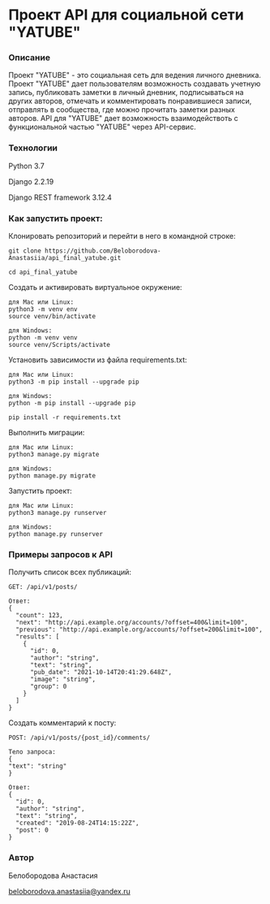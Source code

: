 # Проект API для социальной сети "YATUBE"

### Описание

Проект "YATUBE" - это социальная сеть для ведения личного дневника.
Проект "YATUBE" дает пользователям возможность создавать учетную запись, публиковать заметки в личный дневник, подписываться на других авторов, отмечать и комментировать понравившиеся записи, отправлять в сообщества, где можно прочитать заметки разных авторов.
API для "YATUBE" дает возможность взаимодействоть с функциональной частью "YATUBE" через API-сервис.

### Технологии

Python 3.7

Django 2.2.19

Django REST framework 3.12.4


### Как запустить проект:

Клонировать репозиторий и перейти в него в командной строке:

```
git clone https://github.com/Beloborodova-Anastasiia/api_final_yatube.git
```

```
cd api_final_yatube
```

Cоздать и активировать виртуальное окружение:

```
для Mac или Linux:
python3 -m venv env
source venv/bin/activate
```
```
для Windows:
python -m venv venv
source venv/Scripts/activate 
```

Установить зависимости из файла requirements.txt:

```
для Mac или Linux:
python3 -m pip install --upgrade pip
```
```
для Windows:
python -m pip install --upgrade pip
```

```
pip install -r requirements.txt
```

Выполнить миграции:

```
для Mac или Linux:
python3 manage.py migrate
```
```
для Windows:
python manage.py migrate
```

Запустить проект:

```
для Mac или Linux:
python3 manage.py runserver
```
```
для Windows:
python manage.py runserver
```


### Примеры запросов к API

Получить список всех публикаций:

```
GET: /api/v1/posts/
```
```
Ответ:
{
  "count": 123,
  "next": "http://api.example.org/accounts/?offset=400&limit=100",
  "previous": "http://api.example.org/accounts/?offset=200&limit=100",
  "results": [
    {
      "id": 0,
      "author": "string",
      "text": "string",
      "pub_date": "2021-10-14T20:41:29.648Z",
      "image": "string",
      "group": 0
    }
  ]
}
```

Создать комментарий к посту:

```
POST: /api/v1/posts/{post_id}/comments/
```
```
Тело запроса:
{
"text": "string"
}
```
```
Ответ:
{
  "id": 0,
  "author": "string",
  "text": "string",
  "created": "2019-08-24T14:15:22Z",
  "post": 0
}
```


### Автор

Белобородова Анастасия

beloborodova.anastasiia@yandex.ru
